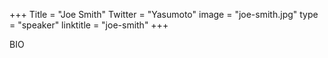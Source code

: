 +++
Title = "Joe Smith"
Twitter = "Yasumoto"
image = "joe-smith.jpg"
type = "speaker"
linktitle = "joe-smith"
+++

BIO